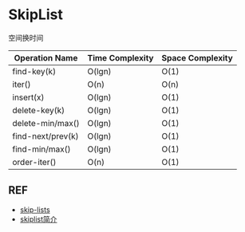 
# SkipList

空间换时间

| Operation Name    | Time Complexity | Space Complexity |
| ----------------- | --------------- | ---------------- |
| find-key(k)       | O(lgn)          | O(1)             |
| iter()            | O(n)            | O(n)             |
| insert(x)         | O(lgn)          | O(1)             |
| delete-key(k)     | O(lgn)          | O(1)             |
| delete-min/max()  | O(lgn)          | O(1)             |
| find-next/prev(k) | O(lgn)          | O(1)             |
| find-min/max()    | O(lgn)          | O(1)             |
| order-iter()      | O(n)            | O(1)             |




## REF
- [skip-lists](https://zhenghe.gitbook.io/open-courses/mit-6.046/skip-lists)
- [skiplist简介](https://izualzhy.cn/skiplist-intro)